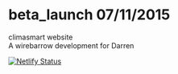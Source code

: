# beta_launch 07/11/2015
climasmart website  </br>
A wirebarrow development for Darren

[![Netlify Status](https://api.netlify.com/api/v1/badges/ae86e518-0dfb-47ff-a84d-966d97ebb100/deploy-status)](https://app.netlify.com/sites/kind-golick-315303/deploys)
